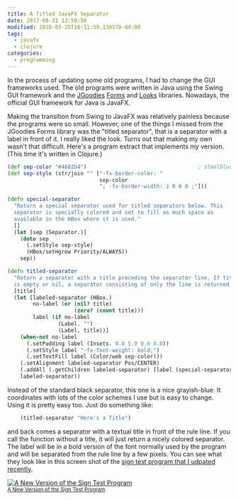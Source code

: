 ```yaml
---
title: A Titled JavaFX Separator
date: 2017-08-31 13:50:58
modified: 2018-03-25T16:11:59.139578-04:00
tags:
  - javafx
  - clojure
categories:
  - programming
---
```


In the process of updating some old programs, I had to change the GUI frameworks used. The old programs were written in Java using the Swing GUI framework and the [JGoodies](http://www.jgoodies.com/) [Forms](http://www.jgoodies.com/freeware/libraries/forms/) and [Looks](http://www.jgoodies.com/freeware/libraries/looks/) libraries. Nowadays, the official GUI framework for Java is JavaFX.

Making the transition from Swing to JavaFX was relatively painless because the programs were so small. However, one of the things I missed from the JGoodies Forms library was the "titled separator", that is a separator with a label in front of it. I really liked the look. Turns out that making my own wasn't that difficult. Here's a program extract that implements my version. (This time it's written in Clojure.)

```Clojure
(def sep-color "#4682b4")                                   ; steelblue
(def sep-style (str/join "" ["-fx-border-color: "
                             sep-color
                             "; -fx-border-width: 1 0 0 0 ;"]))

(defn special-separator
  "Return a special separator used for titled separators below. This
  separator is specially colored and set to fill as much space as
  available in the HBox where it is used."
  []
  (let [sep (Separator.)]
    (doto sep
      (.setStyle sep-style)
      (HBox/setHgrow Priority/ALWAYS))
    sep))

(defn titled-separator
  "Return a separator with a title preceding the separator line. If title
  is empty or nil, a separator consisting of only the line is returned."
  [title]
  (let [labeled-separator (HBox.)
        no-label (or (nil? title)
                     (zero? (count title)))
        label (if no-label
                (Label. "")
                (Label. title))]
    (when-not no-label
      (.setPadding label (Insets. 0.0 5.0 0.0 0.0))
      (.setStyle label "-fx-font-weight: bold;")
      (.setTextFill label (Color/web sep-color)))
    (.setAlignment labeled-separator Pos/CENTER)
    (.addAll (.getChildren labeled-separator) [label (special-separator)])
    labeled-separator))

```

Instead of the standard black separator, this one is a nice grayish-blue. It coordinates with lots of the color schemes I use but is easy to change. Using it is pretty easy too.  Just do something like:

```clojure
    (titled-separator "Here's a Title")
```
and back comes a separator with a textual title in front of the rule line. If you call the function without a title, it will just return a nicely colored separator. The label will be in a bold version of the font normally used by the program and will be separated from the rule line by a few pixels. You can see what they look like in this screen shot of the [sign test program that I udpated recently](https://yo-dave.com/2017/08/31/an-updated-sign-test-program/).

[![A New Version of the Sign Test Program](/static/img/2017-08-32-new-sign-test-program.PNG "A New Version of the Sign Test Program")<br><small>A New Version of the Sign Test Program</small>](/static/img/2017-08-32-new-sign-test-program.PNG)

 
